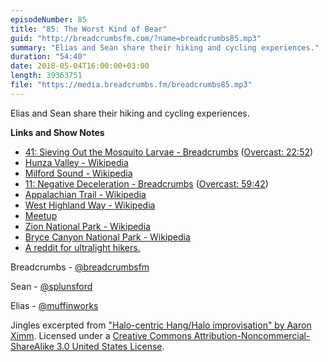 ```yaml
---
episodeNumber: 85
title: "85: The Worst Kind of Bear"
guid: "http://breadcrumbsfm.com/?name=breadcrumbs85.mp3"
summary: "Elias and Sean share their hiking and cycling experiences."
duration: "54:40"
date: 2018-05-04T16:00:00+03:00
length: 39363751
file: "https://media.breadcrumbs.fm/breadcrumbs85.mp3"
---
```

Elias and Sean share their hiking and cycling experiences.

**Links and Show Notes**
- [41: Sieving Out the Mosquito Larvae - Breadcrumbs](http://breadcrumbsfm.com/?name=breadcrumbs41.mp3) ([Overcast: 22:52](https://overcast.fm/+LlyoxcaI4/22:52))
- [Hunza Valley - Wikipedia](https://en.wikipedia.org/wiki/Hunza_Valley?wprov=sfsi1)
- [Milford Sound - Wikipedia](https://en.wikipedia.org/wiki/Milford_Sound?wprov=sfsi1)
- [11: Negative Deceleration - Breadcrumbs](http://breadcrumbsfm.com/?name=breadcrumbs11.mp3) ([Overcast: 59:42](https://overcast.fm/+Llyp1aIF0/59:42))
- [Appalachian Trail - Wikipedia](https://en.wikipedia.org/wiki/Appalachian_Trail)
- [West Highland Way - Wikipedia](https://en.wikipedia.org/wiki/West_Highland_Way)
- [Meetup](https://itunes.apple.com/us/app/meetup/id375990038?mt=8&uo=4)
- [Zion National Park - Wikipedia](https://en.wikipedia.org/wiki/Zion_National_Park)
- [Bryce Canyon National Park - Wikipedia](https://en.wikipedia.org/wiki/Bryce_Canyon_National_Park)
- [A reddit for ultralight hikers.](https://www.reddit.com/r/Ultralight/)

Breadcrumbs - [@breadcrumbsfm](https://twitter.com/breadcrumbsfm)

Sean - [@splunsford](https://twitter.com/splunsford)

Elias - [@muffinworks](https://twitter.com/muffinworks)

Jingles excerpted from ["Halo-centric Hang/Halo improvisation" by Aaron Ximm](http://freemusicarchive.org/music/aaron_ximm/handpans_and_the_hang/). Licensed under a [Creative Commons Attribution-Noncommercial-ShareAlike 3.0 United States License](http://creativecommons.org/licenses/by-nc-sa/3.0/us/).